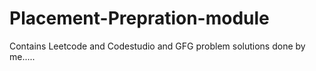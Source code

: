 # Placement-Prepration-module

Contains Leetcode and Codestudio and GFG problem solutions done by me.....
